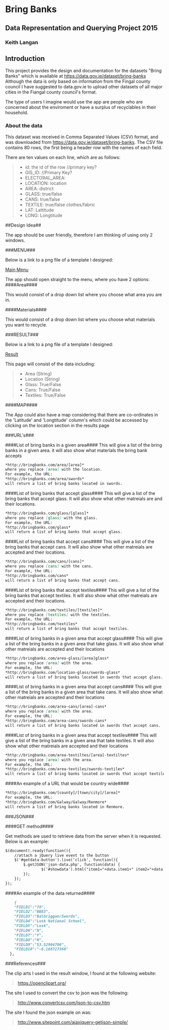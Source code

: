 # Bring Banks

## Data Representation and Querying Project 2015

### Keith Langan

## Introduction

This project provides the design and documentation for the datasets "Bring Banks"
which is available at https://data.gov.ie/dataset/bring-banks
Although the data is only based on information from the Fingal county council I have suggested to data.gov.ie to upload other datasets of all major cities in the Fiangal county council's format.

The type of users I imagine would use the app are people who are concerned about the enviroment or have a surplus of recyclables in their household.

### About the data

This dataset was received in Comma Separated Values (CSV) format, and was downloaded from https://data.gov.ie/dataset/bring-banks.
The CSV file contains 80 rows, the first being a header row with the names of each field.

There are ten values on each line, which are as follows:

>    * id: the id of the row //primary key?
>    * GIS_ID: //Primary Key?
>    * ELECTORAL_AREA: 
>    * LOCATION: location
>    * AREA: district
>    * GLASS: true/false
>    * CANS: true/false
>    * TEXTILE: true/false clothes/fabric
>    * LAT: Lattitude
>    * LONG: Longtitude

##Design Idea##

The app should be user friendly, therefore I am thinking of using only 2 windows. 

###MENU###

Below is a link to a png file of a template I designed:

[Main Menu](https://cloud.githubusercontent.com/assets/8780936/10644662/c16f5df0-7821-11e5-9c0c-a085f82fa7a1.png)

The app should open straight to the menu, where you have 2 options:
####Area####
 
This would consist of a drop down list where you choose what area you are in.
 
####Materials####

This would consist of a drop down list where you choose what materials you want to recycle.

###RESULT###

Below is a link to a png file of a template I designed:

[Result](https://cloud.githubusercontent.com/assets/8780936/10644566/494ae54c-7821-11e5-8d50-8372affcca19.png)

This page will consist of the data including:

>    * Area (String)
>    * Location (String)
>    * Glass: True/False
>    * Cans: True/False
>    * Textiles: True/False

####MAP####

The App could also have a map considering that there are co-ordinates in the 'Latitude' and 'Longtitude' column's which could be accessed by clicking on the location section in the results page

###URL's###

####List of bring banks in a given area####
This will give a list of the bring banks in a given area. it will also show what materials the bring bank accepts

```markdown
*http://bringbanks.com/area/[area]*
where you replace [area] with the location.
For example, the URL:
*http://bringbanks.com/area/swords*
will return a list of bring banks located in swords.
```

####List of bring banks that accept glass####
This will give a list of the bring banks that accept glass. It will also show what other matreials are and their locations.

```markdown
*http://bringbanks.com/glass/[glass]*
where you replace [glass] with the glass.
For example, the URL:
*http://bringbanks.com/glass*
will return a list of bring banks that accept glass.
```

####List of bring banks that accept cans####
This will give a list of the bring banks that accept cans. It will also show what other matreials are accepted and their locations.

```markdown
*http://bringbanks.com/cans/[cans]*
where you replace [cans] with the cans.
For example, the URL:
*http://bringbanks.com/cans*
will return a list of bring banks that accept cans.
```

####List of bring banks that accept textiles####
This will give a list of the bring banks that accept textiles. It will also show what other matreials are accepted and their locations.

```markdown
*http://bringbanks.com/textiles/[textiles]*
where you replace [textiles] with the textiles.
For example, the URL:
*http://bringbanks.com/textiles*
will return a list of bring banks that accept textiles.
```

####List of bring banks in a given area that accept glass####
This will give a list of the bring banks in a given area that take glass. It will also show what other matreials are accepted and their locations

```markdown
*http://bringbanks.com/area-glass/[area]glass*
where you replace [area] with the area.
For example, the URL:
*http://bringbanks.com/location-glass/swords-glass*
will return a list of bring banks located in swords that accept glass.
```

####List of bring banks in a given area that accept cans####
This will give a list of the bring banks in a given area that take cans. It will also show what other matreials are accepted and their locations

```markdown
*http://bringbanks.com/area-cans/[area]-cans*
where you replace [area] with the area.
For example, the URL:
*http://bringbanks.com/area-cans/swords-cans*
will return a list of bring banks located in swords that accept cans.
```

####List of bring banks in a given area that accept textiles####
This will give a list of the bring banks in a given area that take textiles. It will also show what other matreials are accepted and their locations

```markdown
*http://bringbanks.com/area-textiltes/[area]-textiltes*
where you replace [area] with the area.
For example, the URL:
*http://bringbanks.com/area-textiles/swords-textiles*
will return a list of bring banks located in swords that accept textiles.
```

####An example of a URL that would be country wide####

```markdown
*http://bringbanks.com/[county]/[town/city]/[area]*
For example, the URL:
*http://bringbanks.com/Galway/Galway/Renmore*
will return a list of bring banks located in Renmore.
```

###JSON###


####GET method####

Get methods are used to retrieve data from the server when it is requested. Below is an example:
```markdown
$(document).ready(function(){
	//attach a jQuery live event to the button
	$('#getdata-button').live('click', function(){
		$.getJSON('json-data.php', function(data) {
				$('#showdata').html("item1="+data.item1+" item2="+data.item2+" item3="+data.item3+"");
		});
	});
});
```

####An example of the data returned####
```markdown
    {
    "FIELD1":"78",
    "FIELD2":"BB83",
    "FIELD3":"Balbriggan/Swords",
    "FIELD4":"Lusk National School",
    "FIELD5":"Lusk",
    "FIELD6":"N",
    "FIELD7":"Y",
    "FIELD8":"N",
    "FIELD9":"53.52904706",
    "FIELD10":"-6.168727366"
  },
```

###References###

The clip arts I used in the result window, I found at the following website:
> https://openclipart.org/

The site I used to convert the csv to json was the following:
> http://www.convertcsv.com/json-to-csv.htm

The site I found the json example on was: 
> http://www.sitepoint.com/ajaxjquery-getjson-simple/

